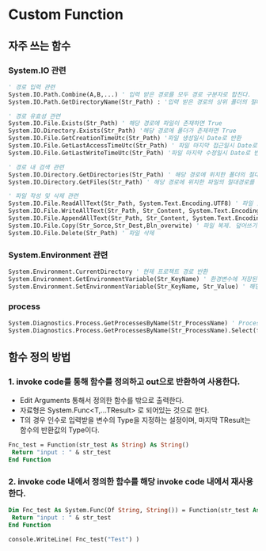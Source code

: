 # Custom Function
## 자주 쓰는 함수


### System.IO 관련
```vb
' 경로 입력 관련
System.IO.Path.Combine(A,B,...) ' 입력 받은 경로를 모두 경로 구분자로 합친다. 
System.IO.Path.GetDirectoryName(Str_Path) : '입력 받은 경로의 상위 폴더의 절대경로를 반환한다.

' 경로 유효성 관련
System.IO.File.Exists(Str_Path) ' 해당 경로에 파일이 존재하면 True
System.IO.Directory.Exists(Str_Path) '해당 경로에 폴더가 존제하면 True
System.IO.File.GetCreationTimeUtc(Str_Path) '파일 생성일시 Date로 반환 
System.IO.File.GetLastAccessTimeUtc(Str_Path) ' 파일 마지막 접근일시 Date로 반환
System.IO.File.GetLastWriteTimeUtc(Str_Path) '파일 마지막 수정일시 Date로 반환  

' 경로 내 검색 관련
System.IO.Directory.GetDirectories(Str_Path) ' 해당 경로에 위치한 폴더의 절대경로를 String_Array로 반환한다.
System.IO.Directory.GetFiles(Str_Path) ' 해당 경로에 위치한 파일의 절대경로를 String_Array로 반환한다. 

' 파일 작성 및 삭제 관련
System.IO.File.ReadAllText(Str_Path, System.Text.Encoding.UTF8) ' 파일 읽기. Encoding 설정 가능
System.IO.File.WriteAllText(Str_Path, Str_Content, System.Text.Encoding.UTF8) '파일 생성. Encoding 설정 가능
System.IO.File.AppendAllText(Str_Path, Str_Content, System.Text.Encoding.UTF8) '파일 이어서 쓰기. Encoding 설정 가능
System.IO.File.Copy(Str_Sorce,Str_Dest,Bln_overwite) ' 파일 복제. 덮어쓰기 여부 선택
System.IO.File.Delete(Str_Path) ' 파일 삭제
```
### System.Environment 관련
```vb
System.Environment.CurrentDirectory ' 현제 프로젝트 경로 반환
System.Environment.GetEnvironmentVariable(Str_KeyName) ' 환경변수에 저장된 값 반환, key가 없을 경우 "" 반환
System.Environment.SetEnvironmentVariable(Str_KeyName, Str_Value) ' 해당 Key에 value값을 적용한다.
```

### process
```vb
System.Diagnostics.Process.GetProcessesByName(Str_ProcessName) ' ProcessName으로 프로세스 검색, Enum
System.Diagnostics.Process.GetProcessesByName(Str_ProcessName).Select(function(p) p.Kill()) ' Kill All Process
```

## 함수 정의 방법

### 1. invoke code를 통해 함수를 정의하고 out으로 반환하여 사용한다. 
- Edit Arguments 통해서 정의한 함수를 밖으로 출력한다.
- 자료형은 System.Func<T,...TResult> 로 되어있는 것으로 한다.
- T의 경우 인수로 입력받을 변수의 Type을 지정하는 설정이며, 마지막 TResult는 함수의 반환값의 Type이다.

```vb
Fnc_test = Function(str_test As String) As String()
 Return "input : " & str_test
End Function
```


### 2. invoke code 내에서 정의한 함수를 해당 invoke code 내에서 재사용 한다.
```vb
Dim Fnc_test As System.Func(Of String, String()) = Function(str_test As String) As String()
 Return "input : " & str_test
End Function

console.WriteLine( Fnc_test("Test") )
```
